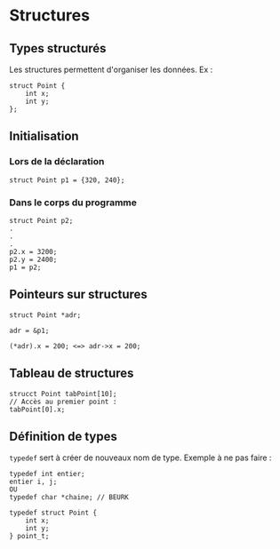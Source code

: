 # Structures

## Types structurés

Les structures permettent d'organiser les données. Ex :

```
struct Point {  
    int x;  
    int y;  
};  
```

## Initialisation

### Lors de la déclaration

```
struct Point p1 = {320, 240};
```

### Dans le corps du programme

```
struct Point p2;
.
.
.
p2.x = 3200;
p2.y = 2400;
p1 = p2;
```

## Pointeurs sur structures

```
struct Point *adr;

adr = &p1;

(*adr).x = 200; <=> adr->x = 200;
```

## Tableau de structures

```
strucct Point tabPoint[10];
// Accès au premier point :
tabPoint[0].x;
```

## Définition de types

`typedef` sert à créer de nouveaux nom de type. Exemple à ne pas faire : 
```
typedef int entier;
entier i, j; 
OU
typedef char *chaine; // BEURK
```

```
typedef struct Point {
    int x;
    int y;
} point_t;
```